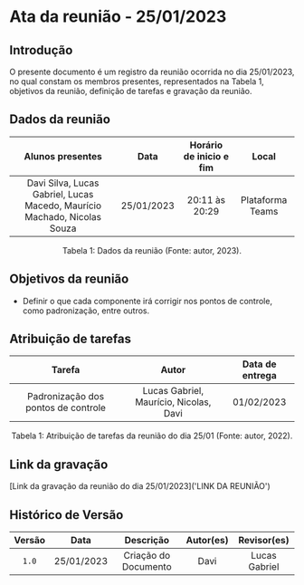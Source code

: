 # Ata da reunião - 25/01/2023

## Introdução

O presente documento é um registro da reunião ocorrida no dia 25/01/2023, no qual constam os membros presentes, representados na Tabela 1, objetivos da reunião, definição de tarefas e gravação da reunião.

## Dados da reunião

| Alunos presentes |    Data    | Horário de inicio e fim | Local  |
| :--: | :--------: | :----: | :--------------: |
| Davi Silva, Lucas Gabriel, Lucas Macedo, Maurício Machado, Nicolas Souza | 25/01/2023 | 20:11 às 20:29 | Plataforma Teams |

<div style="text-align: center">
<p> Tabela 1: Dados da reunião (Fonte: autor, 2023). </p>
</div>

## Objetivos da reunião

- Definir o que cada componente irá corrigir nos pontos de controle, como padronização, entre outros.

## Atribuição de tarefas

|               Tarefa                |                 Autor                  | Data de entrega |
| :---------------------------------: | :------------------------------------: | :-------------: |
| Padronização dos pontos de controle | Lucas Gabriel, Maurício, Nicolas, Davi |   01/02/2023    |

<div style="text-align: center">
<p> Tabela 1: Atribuição de tarefas da reunião do dia 25/01 (Fonte: autor, 2022).</p>
</div>

## Link da gravação

[Link da gravação da reunião do dia 25/01/2023]('LINK DA REUNIÃO')

## Histórico de Versão

| Versão   | Data  | Descrição|  Autor(es)    | Revisor(es) |
| :------: | :--------: |:---------------: | :-----------: | :--------------: |
| `1.0`    | 25/01/2023| Criação do Documento    | Davi| Lucas Gabriel |
